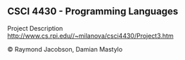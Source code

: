 CSCI 4430 - Programming Languages
---------------------------------

Project Description
http://www.cs.rpi.edu//~milanova/csci4430/Project3.htm

&copy; Raymond Jacobson, Damian Mastylo
